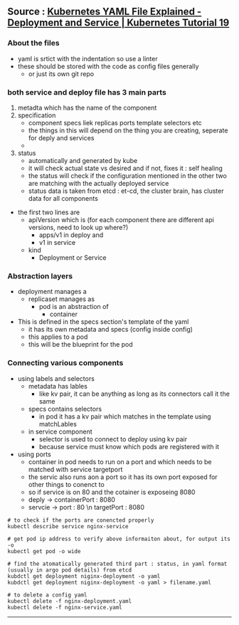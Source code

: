 ## Source : [Kubernetes YAML File Explained - Deployment and Service | Kubernetes Tutorial 19](https://youtu.be/qmDzcu5uY1I)

### About the files
- yaml is srtict with the indentation so use a linter
- these should be stored with the code as config files generally
    - or just its own git repo

### both service and deploy file has 3 main parts
1. metadta which has the name of the component
2. specification
    - component specs liek replicas ports template selectors etc
    - the things in this will depend on the thing you are creating, seperate for deply and services
    - 
3. status 
    - automatically and generated by kube
    - it will check actual state vs desired and if not, fixes it : self healing
    - the status will check if the configuration mentioned in the other two are matching with the actually deployed service
    - status data is taken from etcd : et-cd, the cluster brain, has cluster data for all components
- the first two lines are
    - apiVersion which is (for each component there are different api versions, need to look up where?)
        - apps/v1 in deploy and 
        - v1 in service
    - kind 
        - Deployment or Service

### Abstraction layers
- deployment manages a
    - replicaset manages as
        - pod is an abstraction of
            - container
- This is defined in the specs section's template of the yaml
    - it has its own metadata and specs (config inside config)
    - this applies to a pod
    - this will be the blueprint for the pod

### Connecting various components
- using labels and selectors
    - metadata has lables
        - like kv pair, it can be anything as long as its connectors call it the same
    - specs contains selectors
        - in pod it has a kv pair which matches in the template using matchLables
    - in service component
        - selector is used to connect to deploy using kv pair
        - because service must know which pods are registered with it
- using ports
    - container in pod needs to run on a port and which needs to be matched with service targetport 
    - the servic also runs aon a port so it has its own port exposed for other things to conenct to
    - so if service is on 80 and the cotainer is exposeing 8080
    - deply -> containerPort : 8080
    - servcie -> port : 80 \n targetPort : 8080

```cli
# to check if the ports are conencted properly
kubectl describe service nginx-service

# get pod ip address to verify above informaiton about, for output its -o
kubectl get pod -o wide

# find the atomatically generated third part : status, in yaml format (usually in argo pod details) from etcd
kubdctl get deployment niginx-deployment -o yaml 
kubdctl get deployment niginx-deployment -o yaml > filename.yaml

# to delete a config yaml
kubectl delete -f nginx-deployment.yaml
kubectl delete -f nginx-service.yaml
```
---